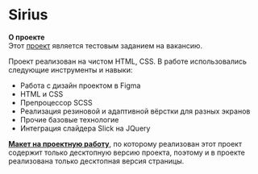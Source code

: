 # Sirius

**О проекте**  
Этот [проект]() является тестовым заданием на вакансию.  

Проект реализован на чистом HTML, CSS.
В работе использовались следующие инструменты и навыки:
* Работа с дизайн проектом в Figma
* HTML и CSS
* Препроцессор SCSS
* Реализация резиновой и адаптивной вёрстки для разных экранов
* Прочие базовые технологие
* Интеграция слайдера Slick на JQuery

**[Макет на проектную работу](https://www.figma.com/file/fzMzINGfA5FdrxzO01KW5M/FinAsset-%E2%80%94-Rent?node-id=0%3A1)**, по которому реализован этот проект содержит только десктопную версию проекта, поэтому и в проекте реализована только десктопная версия страницы.
